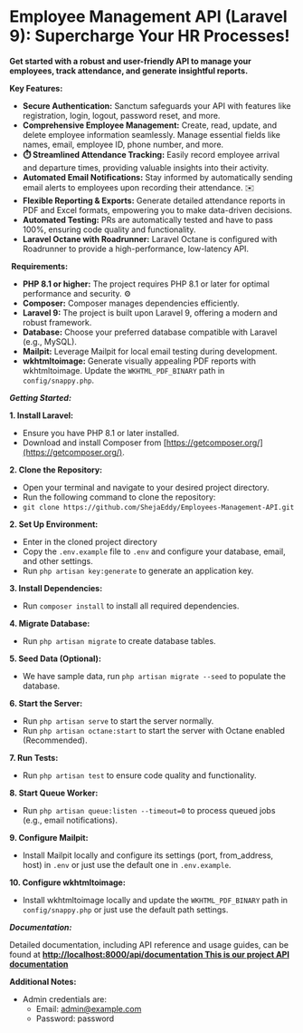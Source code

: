 # Employee Management API (Laravel 9): Supercharge Your HR Processes! 

**Get started with a robust and user-friendly API to manage your employees, track attendance, and generate insightful reports.** 

**Key Features:**

* **Secure Authentication:** Sanctum safeguards your API with features like registration, login, logout, password reset, and more. 
* **Comprehensive Employee Management:** Create, read, update, and delete employee information seamlessly. Manage essential fields like names, email, employee ID, phone number, and more. 
* **⏱️ Streamlined Attendance Tracking:** Easily record employee arrival and departure times, providing valuable insights into their activity. 
* **Automated Email Notifications:** Stay informed by automatically sending email alerts to employees upon recording their attendance. ✉️
* **Flexible Reporting & Exports:** Generate detailed attendance reports in PDF and Excel formats, empowering you to make data-driven decisions.
* **Automated Testing:** PRs are automatically tested and have to pass 100%, ensuring code quality and functionality.
* **Laravel Octane with Roadrunner:** Laravel Octane is configured with Roadrunner to provide a high-performance, low-latency API.

**️ Requirements:**

* **PHP 8.1 or higher:** The project requires PHP 8.1 or later for optimal performance and security. ⚙️
* **Composer:** Composer manages dependencies efficiently. 
* **Laravel 9:** The project is built upon Laravel 9, offering a modern and robust framework. ️
* **Database:** Choose your preferred database compatible with Laravel (e.g., MySQL). ️
* **Mailpit:** Leverage Mailpit for local email testing during development. 
* **wkhtmltoimage:** Generate visually appealing PDF reports with wkhtmltoimage. Update the `WKHTML_PDF_BINARY` path in `config/snappy.php`. 

***Getting Started:***

**1. Install Laravel:**

- Ensure you have PHP 8.1 or later installed. ️
- Download and install Composer from [https://getcomposer.org/](https://getcomposer.org/). 

**2. Clone the Repository:**

- Open your terminal and navigate to your desired project directory.
- Run the following command to clone the repository:
- `git clone https://github.com/ShejaEddy/Employees-Management-API.git`

**2. Set Up Environment:**

- Enter in the cloned project directory
- Copy the `.env.example` file to `.env` and configure your database, email, and other settings. 
- Run `php artisan key:generate` to generate an application key. 

**3. Install Dependencies:**

- Run `composer install` to install all required dependencies. 

**4. Migrate Database:**

- Run `php artisan migrate` to create database tables. 

**5. Seed Data (Optional):**

- We have sample data, run `php artisan migrate --seed` to populate the database. 

**6. Start the Server:**
- Run `php artisan serve` to start the server normally.
- Run `php artisan octane:start` to start the server with Octane enabled (Recommended).

**7. Run Tests:**

- Run `php artisan test` to ensure code quality and functionality. 

**8. Start Queue Worker:**

- Run `php artisan queue:listen --timeout=0` to process queued jobs (e.g., email notifications). 

**9. Configure Mailpit:**

- Install Mailpit locally and configure its settings (port, from_address, host) in `.env` or just use the default one in `.env.example`. 

**10. Configure wkhtmltoimage:**

- Install wkhtmltoimage locally and update the `WKHTML_PDF_BINARY` path in `config/snappy.php` or just use the default path settings. 

***Documentation:***

Detailed documentation, including API reference and usage guides, can be found at **[http://localhost:8000/api/documentation This is our project API documentation](http://localhost:8000/api/documentation)**

**Additional Notes:**

- Admin credentials are: 
    - Email: admin@example.com
    - Password: password
